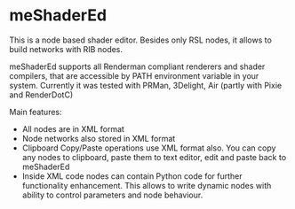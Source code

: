 meShaderEd
==========

This is a node based shader editor. 
Besides only RSL nodes, it allows to build networks with RIB nodes.

meShaderEd supports all Renderman compliant renderers and shader compilers,
that are accessible by PATH environment variable in your system. 
Currently it was tested with PRMan, 3Delight, Air (partly with Pixie and RenderDotC)

Main features:

* All nodes are in XML format 
* Node networks also stored in XML format
* Clipboard Copy/Paste operations use XML format also. 
  You can copy any nodes to clipboard, paste them to text editor, edit and paste back to meShaderEd
* Inside XML code nodes can contain Python code for further functionality enhancement. 
  This allows to write dynamic nodes with ability to control parameters and node behaviour.
